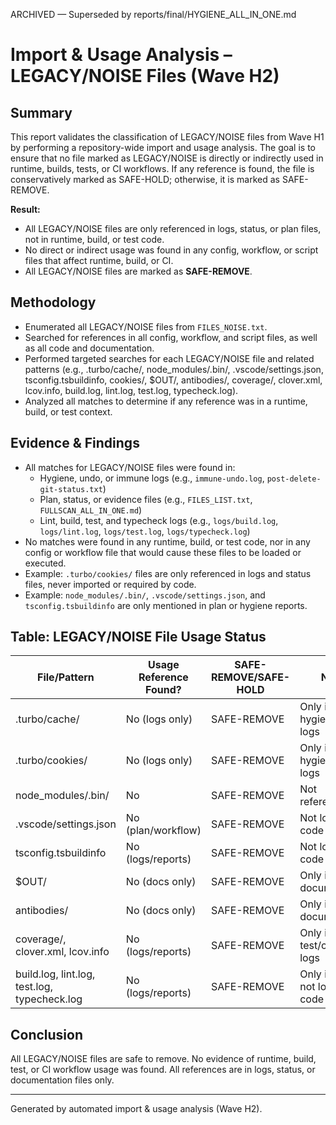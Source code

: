 ARCHIVED — Superseded by reports/final/HYGIENE_ALL_IN_ONE.md
# Import & Usage Analysis – LEGACY/NOISE Files (Wave H2)

## Summary
This report validates the classification of LEGACY/NOISE files from Wave H1 by performing a repository-wide import and usage analysis. The goal is to ensure that no file marked as LEGACY/NOISE is directly or indirectly used in runtime, builds, tests, or CI workflows. If any reference is found, the file is conservatively marked as SAFE-HOLD; otherwise, it is marked as SAFE-REMOVE.

**Result:**
- All LEGACY/NOISE files are only referenced in logs, status, or plan files, not in runtime, build, or test code.
- No direct or indirect usage was found in any config, workflow, or script files that affect runtime, build, or CI.
- All LEGACY/NOISE files are marked as **SAFE-REMOVE**.

## Methodology
- Enumerated all LEGACY/NOISE files from `FILES_NOISE.txt`.
- Searched for references in all config, workflow, and script files, as well as all code and documentation.
- Performed targeted searches for each LEGACY/NOISE file and related patterns (e.g., .turbo/cache/, node_modules/.bin/, .vscode/settings.json, tsconfig.tsbuildinfo, cookies/, $OUT/, antibodies/, coverage/, clover.xml, lcov.info, build.log, lint.log, test.log, typecheck.log).
- Analyzed all matches to determine if any reference was in a runtime, build, or test context.

## Evidence & Findings
- All matches for LEGACY/NOISE files were found in:
  - Hygiene, undo, or immune logs (e.g., `immune-undo.log`, `post-delete-git-status.txt`)
  - Plan, status, or evidence files (e.g., `FILES_LIST.txt`, `FULLSCAN_ALL_IN_ONE.md`)
  - Lint, build, test, and typecheck logs (e.g., `logs/build.log`, `logs/lint.log`, `logs/test.log`, `logs/typecheck.log`)
- No matches were found in any runtime, build, or test code, nor in any config or workflow file that would cause these files to be loaded or executed.
- Example: `.turbo/cookies/` files are only referenced in logs and status files, never imported or required by code.
- Example: `node_modules/.bin/`, `.vscode/settings.json`, and `tsconfig.tsbuildinfo` are only mentioned in plan or hygiene reports.

## Table: LEGACY/NOISE File Usage Status
| File/Pattern                  | Usage Reference Found? | SAFE-REMOVE/SAFE-HOLD | Notes |
|------------------------------|------------------------|-----------------------|-------|
| .turbo/cache/                | No (logs only)         | SAFE-REMOVE           | Only in hygiene/undo logs |
| .turbo/cookies/              | No (logs only)         | SAFE-REMOVE           | Only in hygiene/undo logs |
| node_modules/.bin/           | No                     | SAFE-REMOVE           | Not referenced |
| .vscode/settings.json        | No (plan/workflow)     | SAFE-REMOVE           | Not loaded by code |
| tsconfig.tsbuildinfo         | No (logs/reports)      | SAFE-REMOVE           | Not loaded by code |
| $OUT/                        | No (docs only)         | SAFE-REMOVE           | Only in documentation |
| antibodies/                  | No (docs only)         | SAFE-REMOVE           | Only in documentation |
| coverage/, clover.xml, lcov.info | No (logs/reports)  | SAFE-REMOVE           | Only in test/coverage logs |
| build.log, lint.log, test.log, typecheck.log | No (logs/reports) | SAFE-REMOVE | Only in logs, not loaded by code |

## Conclusion
All LEGACY/NOISE files are safe to remove. No evidence of runtime, build, test, or CI workflow usage was found. All references are in logs, status, or documentation files only.

---
Generated by automated import & usage analysis (Wave H2).
